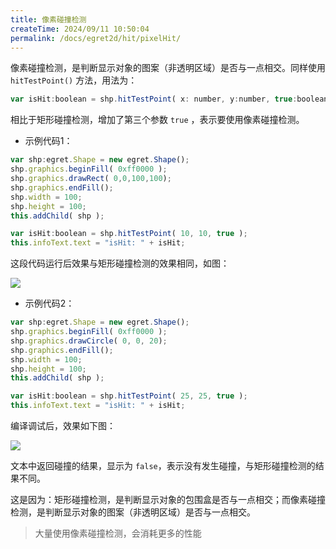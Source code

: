 ```yaml
---
title: 像素碰撞检测
createTime: 2024/09/11 10:50:04
permalink: /docs/egret2d/hit/pixelHit/
---
```


像素碰撞检测，是判断显示对象的图案（非透明区域）是否与一点相交。同样使用 `hitTestPoint()` 方法，用法为：

```javascript
var isHit:boolean = shp.hitTestPoint( x: number, y:number, true:boolean );
```

相比于矩形碰撞检测，增加了第三个参数 `true` ，表示要使用像素碰撞检测。

* 示例代码1：

```javascript
var shp:egret.Shape = new egret.Shape();
shp.graphics.beginFill( 0xff0000 );
shp.graphics.drawRect( 0,0,100,100);
shp.graphics.endFill();
shp.width = 100;
shp.height = 100;
this.addChild( shp );

var isHit:boolean = shp.hitTestPoint( 10, 10, true );
this.infoText.text = "isHit: " + isHit;
```

这段代码运行后效果与矩形碰撞检测的效果相同，如图：

![](5565345c3987a.png)

* 示例代码2：

```javascript
var shp:egret.Shape = new egret.Shape();
shp.graphics.beginFill( 0xff0000 );
shp.graphics.drawCircle( 0, 0, 20);
shp.graphics.endFill();
shp.width = 100;
shp.height = 100;
this.addChild( shp );

var isHit:boolean = shp.hitTestPoint( 25, 25, true );
this.infoText.text = "isHit: " + isHit;
```

编译调试后，效果如下图：

![](5565345c3d61d.png)

文本中返回碰撞的结果，显示为 `false`，表示没有发生碰撞，与矩形碰撞检测的结果不同。

这是因为：矩形碰撞检测，是判断显示对象的包围盒是否与一点相交；而像素碰撞检测，是判断显示对象的图案（非透明区域）是否与一点相交。

>大量使用像素碰撞检测，会消耗更多的性能
